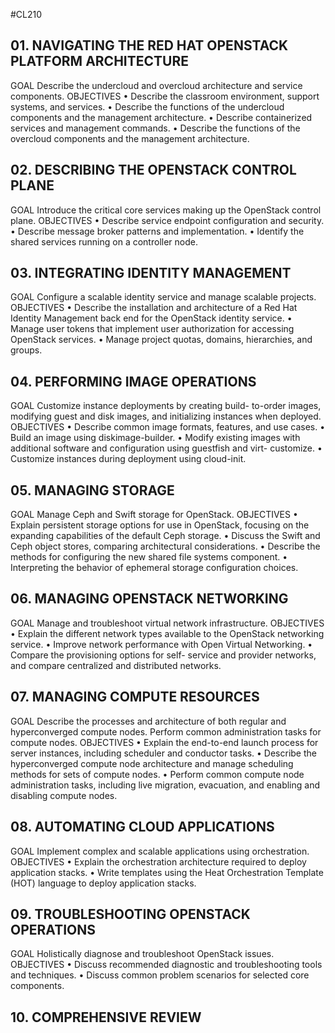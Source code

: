#CL210
## 01.  NAVIGATING THE RED HAT OPENSTACK PLATFORM ARCHITECTURE
GOAL Describe the undercloud and overcloud
architecture and service components.
OBJECTIVES • Describe the classroom environment, support
systems, and services.
• Describe the functions of the undercloud
components and the management architecture.
• Describe containerized services and
management commands.
• Describe the functions of the overcloud
components and the management architecture.

## 02. DESCRIBING THE OPENSTACK CONTROL PLANE
GOAL Introduce the critical core services making up the
OpenStack control plane.
OBJECTIVES • Describe service endpoint configuration and
security.
• Describe message broker patterns and
implementation.
• Identify the shared services running on a
controller node.

## 03. INTEGRATING IDENTITY MANAGEMENT
GOAL Configure a scalable identity service and manage
scalable projects.
OBJECTIVES • Describe the installation and architecture of a
Red Hat Identity Management back end for the
OpenStack identity service.
• Manage user tokens that implement user
authorization for accessing OpenStack services.
• Manage project quotas, domains, hierarchies,
and groups.

## 04. PERFORMING IMAGE OPERATIONS
GOAL Customize instance deployments by creating build-
to-order images, modifying guest and disk images,
and initializing instances when deployed.
OBJECTIVES •
Describe common image formats, features, and
use cases.
•
Build an image using diskimage-builder.
•
Modify existing images with additional software
and configuration using guestfish and virt-
customize.
•
Customize instances during deployment using
cloud-init.

## 05. MANAGING STORAGE
GOAL Manage Ceph and Swift storage for OpenStack.
OBJECTIVES • Explain persistent storage options for use
in OpenStack, focusing on the expanding
capabilities of the default Ceph storage.
• Discuss the Swift and Ceph object stores,
comparing architectural considerations.
• Describe the methods for configuring the new
shared file systems component.
• Interpreting the behavior of ephemeral storage
configuration choices.

## 06. MANAGING OPENSTACK NETWORKING
GOAL Manage and troubleshoot virtual network
infrastructure.
OBJECTIVES • Explain the different network types available to
the OpenStack networking service.
• Improve network performance with Open
Virtual Networking.
• Compare the provisioning options for self-
service and provider networks, and compare
centralized and distributed networks.

## 07. MANAGING COMPUTE RESOURCES
GOAL Describe the processes and architecture of both
regular and hyperconverged compute nodes.
Perform common administration tasks for compute
nodes.
OBJECTIVES •
Explain the end-to-end launch process for
server instances, including scheduler and
conductor tasks.
•
Describe the hyperconverged compute node
architecture and manage scheduling methods
for sets of compute nodes.
•
Perform common compute node administration
tasks, including live migration, evacuation, and
enabling and disabling compute nodes.

## 08. AUTOMATING CLOUD APPLICATIONS
GOAL Implement complex and scalable applications using
orchestration.
OBJECTIVES •
Explain the orchestration architecture required
to deploy application stacks.
•
Write templates using the Heat Orchestration
Template (HOT) language to deploy application
stacks.

## 09. TROUBLESHOOTING OPENSTACK OPERATIONS
GOAL Holistically diagnose and troubleshoot OpenStack
issues.
OBJECTIVES • Discuss recommended diagnostic and
troubleshooting tools and techniques.
• Discuss common problem scenarios for selected
core components.

## 10. COMPREHENSIVE REVIEW



